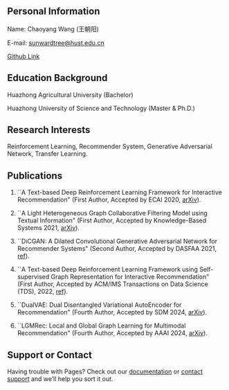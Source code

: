 ## Personal Information

Name: Chaoyang Wang (王朝阳)

E-mail: sunwardtree@hust.edu.cn

[Github Link](https://github.com/SunwardTree)

## Education Background
Huazhong Agricultural University (Bachelor)

Huazhong University of Science and Technology (Master & Ph.D.)

## Research Interests
Reinforcement Learning, Recommender System, Generative Adversarial Network, Transfer Learning.

## Publications
1. ``A Text-based Deep Reinforcement Learning Framework for Interactive Recommendation" (First Author, Accepted by ECAI 2020, [arXiv](https://arxiv.org/abs/2004.06651)).

2. ``A Light Heterogeneous Graph Collaborative Filtering Model using Textual Information" (First Author, Accepted by Knowledge-Based Systems 2021, [arXiv](https://arxiv.org/abs/2010.07027)).

3. ``DiCGAN: A Dilated Convolutional Generative Adversarial Network for Recommender Systems" (Second Author, Accepted by DASFAA 2021, [ref](https://link.springer.com/chapter/10.1007/978-3-030-73200-4_18)).

4. ``A Text-based Deep Reinforcement Learning Framework using Self-supervised Graph Representation for Interactive Recommendation" (First Author, Accepted by ACM/IMS Transactions on Data Science (TDS), 2022, [ref](https://dl.acm.org/doi/full/10.1145/3522596)).

5. ``DualVAE: Dual Disentangled Variational AutoEncoder for Recommendation" (Fourth Author, Accepted by SDM 2024, [arXiv](https://arxiv.dosf.top/abs/2401.04914)).

6. ``LGMRec: Local and Global Graph Learning for Multimodal Recommendation" (Fourth Author, Accepted by AAAI 2024, [arXiv](https://arxiv.dosf.top/abs/2312.16400)).

## Support or Contact

Having trouble with Pages? Check out our [documentation](https://help.github.com/categories/github-pages-basics/) or [contact support](https://github.com/contact) and we’ll help you sort it out.
